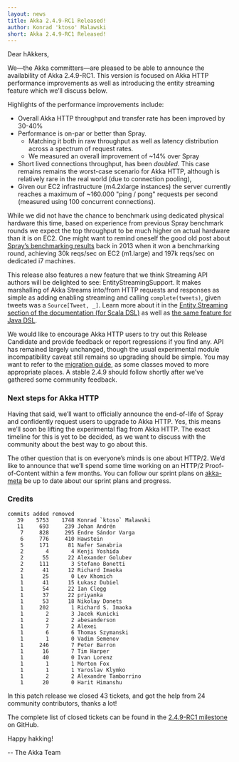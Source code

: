 ```yaml
---
layout: news
title: Akka 2.4.9-RC1 Released!
author: Konrad 'ktoso' Malawski
short: Akka 2.4.9-RC1 Released!
---
```

Dear hAkkers,

We—the Akka committers—are pleased to be able to announce the availability of Akka 2.4.9-RC1.
This version is focused on Akka HTTP performance improvements as well as introducing the entity streaming feature which we’ll discuss below. 

Highlights of the performance improvements include:

* Overall Akka HTTP throughput and transfer rate has been improved by 30-40%
* Performance is on-par or better than Spray. 
    * Matching it both in raw throughput as well as latency distribution across a spectrum of request rates.
    * We measured an overall improvement of ~14% over Spray
* Short lived connections throughput, has been *doubled*. This case remains remains the worst-case scenario for Akka HTTP, although is relatively rare in the real world (due to connection pooling), 
* Given our EC2 infrastructure (m4.2xlarge instances) the server currently reaches a maximum of ~160.000 "ping / pong" requests per second (measured using 100 concurrent connections).
 
While we did not have the chance to benchmark using dedicated physical hardware this time, based on experience from previous Spray benchmark rounds we expect the top throughput to be much higher on actual hardware than it is on EC2. 
One might want to remind oneself the good old post about [Spray’s benchmarking results](http://spray.io/blog/2013-05-24-benchmarking-spray/) back in 2013 when it won a benchmarking round, 
achieving 30k reqs/sec on EC2 (m1.large) and 197k reqs/sec on dedicated i7 machines.

This release also features a new feature that we think Streaming API authors will be delighted to see: EntityStreamingSupport. 
It makes marshalling of Akka Streams into/from HTTP requests and responses as simple as adding enabling streaming and calling `complete(tweets)`, 
given tweets was a `Source[Tweet, _]`. Learn more about it in the [Entity Streaming section of the documentation (for Scala DSL)](http://doc.akka.io/docs/akka/2.4/scala/http/routing-dsl/source-streaming-support.html) as well as [the same feature for Java DSL](http://doc.akka.io/docs/akka/2.4/java/http/routing-dsl/source-streaming-support.html).

We would like to encourage Akka HTTP users to try out this Release Candidate and provide feedback or report regressions if you find any.
API has remained largely unchanged, though the usual experimental module incompatibility caveat still remains so upgrading should be simple. 
You may want to refer to the [migration guide](http://doc.akka.io/docs/akka/2.4/scala/http/migration-guide-2.4.x-experimental.html), 
as some classes moved to more appropriate places. A stable 2.4.9 should follow shortly after we’ve gathered some community feedback.

### Next steps for Akka HTTP

Having that said, we’ll want to officially announce the end-of-life of Spray and confidently request users to upgrade to Akka HTTP. 
Yes, this means we’ll soon be lifting the experimental flag from Akka HTTP. The exact timeline for this is yet to be decided, as we want to discuss with the community about the best way to go about this.

The other question that is on everyone’s minds is one about HTTP/2. We’d like to announce that we’ll spend some time working on an HTTP/2 Proof-of-Content within a few months. 
You can follow our sprint plans on [akka-meta](http://github.com/akka/akka-meta) be up to date about our sprint plans and progress.


### Credits

```
commits added removed
   39    5753    1748 Konrad `ktoso` Malawski
   11     693     239 Johan Andrén
    7     828     295 Endre Sándor Varga
    6     776     410 Hawstein
    5     171      81 Nafer Sanabria
    2       4       4 Kenji Yoshida
    2      55      22 Alexander Golubev
    2     111       3 Stefano Bonetti
    2      41      12 Richard Imaoka
    1      25       0 Lev Khomich
    1      41      15 Łukasz Dubiel
    1      54      22 Ian Clegg
    1      37      22 priyanka
    1      53      18 Nikolay Donets
    1     202       1 Richard S. Imaoka
    1       2       3 Jacek Kunicki
    1       2       2 abesanderson
    1       7       2 Alexei
    1       6       6 Thomas Szymanski
    1       1       0 Vadim Semenov
    1     246       7 Peter Barron
    1      16       7 Tim Harper
    1      40       0 Ivan Lorenz
    1       1       1 Morton Fox
    1       1       1 Yaroslav Klymko
    1       2       2 Alexandre Tamborrino
    1      20       0 Harit Himanshu
```

In this patch release we closed 43 tickets, and got the help from 24 community contributors, thanks a lot!

The complete list of closed tickets can be found in the [2.4.9-RC1 milestone](https://github.com/akka/akka/milestone/91?closed=1) on GitHub. 

Happy hakking!

-- The Akka Team
